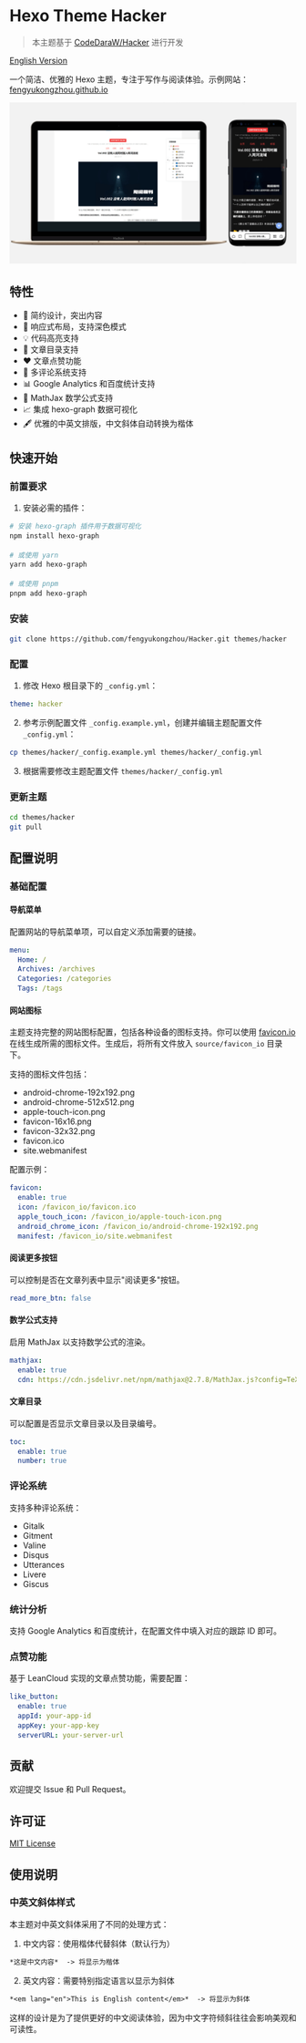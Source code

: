 # Hexo Theme Hacker

> 本主题基于 [CodeDaraW/Hacker](https://github.com/CodeDaraW/Hacker) 进行开发

[English Version](README_EN.md)

一个简洁、优雅的 Hexo 主题，专注于写作与阅读体验。示例网站：[fengyukongzhou.github.io](https://fengyukongzhou.github.io)

![Hacker主题预览](preview.png)

## 特性

- 🎨 简约设计，突出内容
- 📱 响应式布局，支持深色模式
- 💡 代码高亮支持
- 📑 文章目录支持
- ❤️ 文章点赞功能
- 💬 多评论系统支持
- 📊 Google Analytics 和百度统计支持
- 📝 MathJax 数学公式支持
- 📈 集成 hexo-graph 数据可视化
- 🖋 优雅的中英文排版，中文斜体自动转换为楷体

## 快速开始

### 前置要求

1. 安装必需的插件：
```bash
# 安装 hexo-graph 插件用于数据可视化
npm install hexo-graph

# 或使用 yarn
yarn add hexo-graph

# 或使用 pnpm
pnpm add hexo-graph
```

### 安装

```bash
git clone https://github.com/fengyukongzhou/Hacker.git themes/hacker
```

### 配置

1. 修改 Hexo 根目录下的 `_config.yml`：
```yaml
theme: hacker
```

2. 参考示例配置文件 `_config.example.yml`，创建并编辑主题配置文件 `_config.yml`：
```bash
cp themes/hacker/_config.example.yml themes/hacker/_config.yml
```

3. 根据需要修改主题配置文件 `themes/hacker/_config.yml`

### 更新主题

```bash
cd themes/hacker
git pull
```

## 配置说明

### 基础配置

#### 导航菜单
配置网站的导航菜单项，可以自定义添加需要的链接。

```yaml
menu:
  Home: /
  Archives: /archives
  Categories: /categories
  Tags: /tags
```

#### 网站图标
主题支持完整的网站图标配置，包括各种设备的图标支持。你可以使用 [favicon.io](https://favicon.io/favicon-converter/) 在线生成所需的图标文件。生成后，将所有文件放入 `source/favicon_io` 目录下。

支持的图标文件包括：
- android-chrome-192x192.png
- android-chrome-512x512.png
- apple-touch-icon.png
- favicon-16x16.png
- favicon-32x32.png
- favicon.ico
- site.webmanifest

配置示例：
```yaml
favicon:
  enable: true
  icon: /favicon_io/favicon.ico
  apple_touch_icon: /favicon_io/apple-touch-icon.png
  android_chrome_icon: /favicon_io/android-chrome-192x192.png
  manifest: /favicon_io/site.webmanifest
```

#### 阅读更多按钮
可以控制是否在文章列表中显示"阅读更多"按钮。

```yaml
read_more_btn: false
```

#### 数学公式支持
启用 MathJax 以支持数学公式的渲染。

```yaml
mathjax:
  enable: true
  cdn: https://cdn.jsdelivr.net/npm/mathjax@2.7.8/MathJax.js?config=TeX-AMS-MML_HTMLorMML
```

#### 文章目录
可以配置是否显示文章目录以及目录编号。

```yaml
toc:
  enable: true
  number: true
```

### 评论系统

支持多种评论系统：
- Gitalk
- Gitment
- Valine
- Disqus
- Utterances
- Livere
- Giscus

### 统计分析

支持 Google Analytics 和百度统计，在配置文件中填入对应的跟踪 ID 即可。

### 点赞功能

基于 LeanCloud 实现的文章点赞功能，需要配置：
```yaml
like_button:
  enable: true
  appId: your-app-id
  appKey: your-app-key
  serverURL: your-server-url
```

## 贡献

欢迎提交 Issue 和 Pull Request。

## 许可证

[MIT License](LICENSE)

## 使用说明

### 中英文斜体样式

本主题对中英文斜体采用了不同的处理方式：

1. 中文内容：使用楷体代替斜体（默认行为）
```markdown
*这是中文内容*  -> 将显示为楷体
```

2. 英文内容：需要特别指定语言以显示为斜体
```markdown
*<em lang="en">This is English content</em>*  -> 将显示为斜体
```

这样的设计是为了提供更好的中文阅读体验，因为中文字符倾斜往往会影响美观和可读性。 